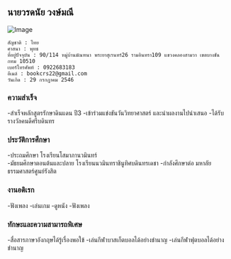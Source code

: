 ## นายวรดนัย วงษ์มณี
![Image](https://i.imgur.com/h2ksJJe.jpg)
```ข้อมูลส่วนตัว
สัญชาติ : ไทย
ศาสนา : พุทธ
ที่อยู่ปัจจุบัน : 90/114 หมู่บ้านมัณฑนา พระยาสุเรนทร์26 รามอินทรา109 แขวงคลองสามวา เขตบางชัน กทม 10510
เบอร์โทรศัพท์ : 0922683183
อีเมล์ : bookcrs22@gmail.com
วันเกิด : 29 กรกฎาคม 2546
```


### ความสำเร็จ

 -สําเร็จหลักสูตรรักษาดินแดน ปี3
 -เข้าร่วมแข่งขันวันวิทยาศาสตร์ และนำผลงานไปนำเสนอ
 -ได้รับรางวัลคนดีศรีบดินทร

### ประวัติการศึกษา

 -ประถมศึกษา โรงเรียนโสมาภานวมินทร์                     
 -มัธยมศึกษาตอนต้นและปลาย โรงเรียนนวมินทราชินูทิศบดินทรเดชา
 -กำลังศึกษาต่อ มหาลัยธรรมศาสตร์ศูนย์รังสิต
 
 ### งานอดิเรก
 
 -ฟังเพลง
 -เล่นเกม
 -ดูหนัง
 -ฟังเพลง

### ทักษะและความสามารถพิเศษ
 
 -สื่อสารภาษาอังกฤษได้รู้เรื่องพอใข้
 -เล่นกีฬาบาสเก็ตบอลได้อย่างชำนาญ
 -เล่นกีฬาฟุตบอลได้อย่างชำนาญ
